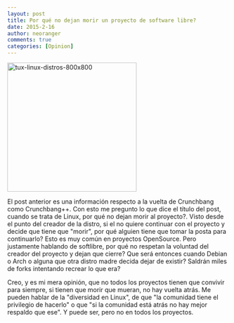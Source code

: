 ```yaml
---
layout: post
title: Por qué no dejan morir un proyecto de software libre?
date: 2015-2-16
author: neoranger
comments: true
categories: [Opinion]
---
```

<img class="  wp-image-2896 aligncenter" src="https://blogneositelinux.files.wordpress.com/2016/10/tux-linux-distros-800x800.jpg" alt="tux-linux-distros-800x800" width="294" height="294" />

El post anterior es una información respecto a la vuelta de Crunchbang como Crunchbang++. Con esto me pregunto lo que dice el título del post, cuando se trata de Linux, por qué no dejan morir al proyecto?.
Visto desde el punto del creador de la distro, si el no quiere continuar con el proyecto y decide que tiene que "morir", por qué alguien tiene que tomar la posta para continuarlo? Esto es muy común en proyectos OpenSource. Pero justamente hablando de softlibre, por qué no respetan la voluntad del creador del proyecto y dejan que cierre?
Que será entonces cuando Debian o Arch o alguna que otra distro madre decida dejar de existir? Saldrán miles de forks intentando recrear lo que era?

Creo, y es mi mera opinión, que no todos los proyectos tienen que convivir para siempre, si tienen que morir que mueran, no hay vuelta atrás. Me pueden hablar de la "diversidad en Linux", de que "la comunidad tiene el privilegio de hacerlo" o que "si la comunidad está atrás no hay mejor respaldo que ese". Y puede ser, pero no en todos los proyectos.
